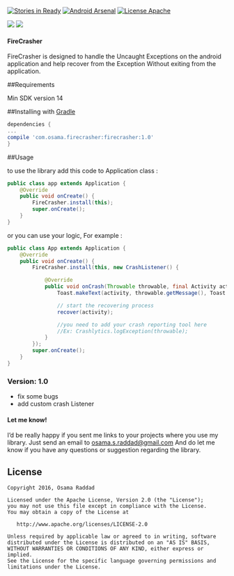 [![Stories in Ready](https://badge.waffle.io/osama-raddad/FireCrasher.png?label=ready&title=Ready)](https://waffle.io/osama-raddad/FireCrasher)
[![Android Arsenal](https://img.shields.io/badge/Android%20Arsenal-FireCrasher-green.svg?style=true)](https://android-arsenal.com/details/1/3599)
[![License Apache](https://img.shields.io/badge/license-Apache-blue.svg)](http://www.apache.org/licenses/LICENSE-2.0)

<a href="http://www.methodscount.com/?lib=com.osama.firecrasher%3Afirecrasher%3A1.0"><img src="https://img.shields.io/badge/Methods count-83-e91e63.svg"></img></a> <a href="http://www.methodscount.com/?lib=com.osama.firecrasher%3Afirecrasher%3A1.0"><img src="https://img.shields.io/badge/Size-10 KB-e91e63.svg"></img></a>

#### FireCrasher

FireCrasher is designed to handle the Uncaught Exceptions on the android application and help recover from the Exception 
Without exiting from the application.

##Requirements

Min SDK version 14


##Installing with [Gradle](http://gradle.org/)

```groovy
dependencies {
...
compile 'com.osama.firecrasher:firecrasher:1.0'
}
```

##Usage

to use the library add this code to Application class :

```java
public class app extends Application {
    @Override
    public void onCreate() {
        FireCrasher.install(this);
        super.onCreate();
    }
}
```

or you can use your logic, For example :

```java
public class App extends Application {
    @Override
    public void onCreate() {
        FireCrasher.install(this, new CrashListener() {

            @Override
            public void onCrash(Throwable throwable, final Activity activity) {
                Toast.makeText(activity, throwable.getMessage(), Toast.LENGTH_SHORT).show();

                // start the recovering process
                recover(activity);

                //you need to add your crash reporting tool here
                //Ex: Crashlytics.logException(throwable);
            }
        });
        super.onCreate();
    }
}
```

### Version: 1.0

  * fix some bugs
  * add custom crash Listener

#### Let me know!

I’d be really happy if you sent me links to your projects where you use my library. Just send an email to osama.s.raddad@gmail.com And do let me know if you have any questions or suggestion regarding the library. 

## License

    Copyright 2016, Osama Raddad

    Licensed under the Apache License, Version 2.0 (the "License");
    you may not use this file except in compliance with the License.
    You may obtain a copy of the License at

       http://www.apache.org/licenses/LICENSE-2.0

    Unless required by applicable law or agreed to in writing, software
    distributed under the License is distributed on an "AS IS" BASIS,
    WITHOUT WARRANTIES OR CONDITIONS OF ANY KIND, either express or implied.
    See the License for the specific language governing permissions and
    limitations under the License.
